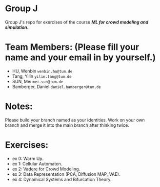 # Group J

Group J's repo for exercises of the course ***ML for crowd modeling and simulation***.

# Team Members: (Please fill your name and your email in by yourself.)

- HU, Wenbin ``wenbin.hu@tum.de``
- Tang, Yilin ``yilin.tang@tum.de``
- SUN, Mei   ``mei.sun@tum.de``
- Bamberger, Daniel ``daniel.bamberger@tum.de``

# Notes:

Please build your branch named as your identities. Work on your own branch and merge it into the main branch after thinking twice.

# Exercises:

- ex 0: Warm Up.
- ex 1: Cellular Automaton.
- ex 2: Vadere for Crowd Modeling.
- ex 3: Data Representation (PCA, Diffusion MAP, VAE).
- ex 4: Dynamical Systems and Bifurcation Theory.
